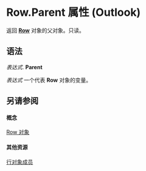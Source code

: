 
# Row.Parent 属性 (Outlook)

返回  **[Row](06db3fa4-1649-48bf-3b86-ffdf99a47305.md)** 对象的父对象。只读。


## 语法

 _表达式_. **Parent**

 _表达式_ 一个代表 **Row** 对象的变量。


## 另请参阅


#### 概念


[Row 对象](06db3fa4-1649-48bf-3b86-ffdf99a47305.md)
#### 其他资源


[行对象成员](49998d93-3940-6e08-624f-f8c5dcba2ea5.md)
